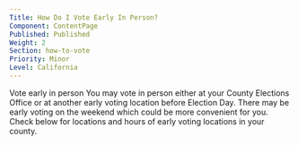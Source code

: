 ```yaml
---
Title: How Do I Vote Early In Person?
Component: ContentPage
Published: Published
Weight: 2
Section: how-to-vote
Priority: Minor
Level: California
---
```


Vote early in person
You may vote in person either at your County Elections Office or at another early voting location before Election Day. 
There may be early voting on the weekend which could be more convenient for you.  Check below for locations and hours of early voting locations in your county. 
